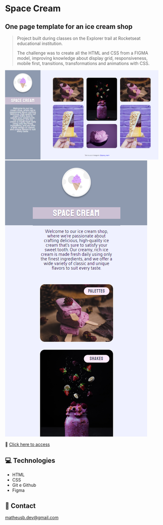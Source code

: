 # Space Cream

## One page template for an ice cream shop

> Project built during classes on the Explorer trail at Rocketseat educational institution.
> 
> The challenge was to create all the HTML and CSS from a FIGMA model, improving knowledge about display grid, responsiveness, mobile first, transitions, transformations and animations with CSS.

![preview_1](./.github/preview_1.png)
![preview_2](./.github/preview_2.png)

🔗 [Click here to access](https://matheusborgesdev.github.io/Space-Cream/)

## 💻 Technologies

- HTML
- CSS
- Git e Github
- Figma

## 📧 Contact

matheusb.dev@gmail.com
